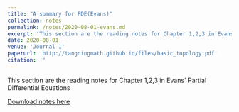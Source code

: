 ```yaml
---
title: "A summary for PDE(Evans)"
collection: notes
permalink: /notes/2020-08-01-evans.md
excerpt: 'This section are the reading notes for Chapter 1,2,3 in Evans' Partial Differential Equations'
date: 2020-08-01
venue: 'Journal 1'
paperurl: 'http://tangningmath.github.io/files/basic_topology.pdf'
citation: ''
---
```




This section are the reading notes for Chapter 1,2,3 in Evans' Partial Differential Equations

[Download notes here](http://tangningmath.github.io/files/PDE/1.Introduction.pdf)

